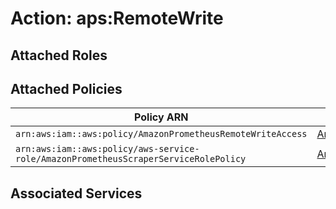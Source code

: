 # Action: aps:RemoteWrite

## Attached Roles

## Attached Policies

| Policy ARN | Policy Name |
|------------|-------------|
| `arn:aws:iam::aws:policy/AmazonPrometheusRemoteWriteAccess` | [AmazonPrometheusRemoteWriteAccess](../policies.md#amazonprometheusremotewriteaccess) |
| `arn:aws:iam::aws:policy/aws-service-role/AmazonPrometheusScraperServiceRolePolicy` | [AmazonPrometheusScraperServiceRolePolicy](../policies.md#amazonprometheusscraperservicerolepolicy) |

## Associated Services

